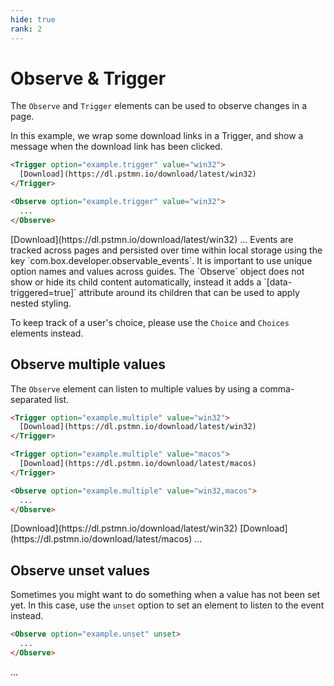 ```yaml
---
hide: true
rank: 2
---
```


<!-- does not need translation -->

# Observe & Trigger

The `Observe` and `Trigger` elements can be used to observe changes in a page.

In this example, we wrap some download links in a Trigger, and show a message
when the download link has been clicked.

```html
<Trigger option="example.trigger" value="win32">
  [Download](https://dl.pstmn.io/download/latest/win32)
</Trigger>

<Observe option="example.trigger" value="win32">
  ...
</Observe>
```

<H>

<Trigger option='example.trigger' value='win32'>
  [Download](https://dl.pstmn.io/download/latest/win32) 
</Trigger>

<Observe option='example.trigger' value='win32'>
  ...
</Observe>

</H>

<Message notice>
  Events are tracked across pages and persisted over time within local storage
  using the key `com.box.developer.observable_events`. It is important to use
  unique option names and values across guides.
</Message>

<Message warning>
  The `Observe` object does not show or hide its child content automatically,
  instead it adds a `[data-triggered=true]` attribute around its children that
  can be used to apply nested styling.
  
  To keep track of a user's choice, please use the `Choice` and `Choices`
  elements instead.
</Message>

## Observe multiple values

The `Observe` element can listen to multiple values by using a comma-separated
list.

```html
<Trigger option="example.multiple" value="win32">
  [Download](https://dl.pstmn.io/download/latest/win32)
</Trigger>

<Trigger option="example.multiple" value="macos">
  [Download](https://dl.pstmn.io/download/latest/macos)
</Trigger>

<Observe option="example.multiple" value="win32,macos">
  ...
</Observe>
```

<H>
<Trigger option='example.multiple' value='win32'>
  [Download](https://dl.pstmn.io/download/latest/win32) 
</Trigger>

<Trigger option='example.multiple' value='macos'>
  [Download](https://dl.pstmn.io/download/latest/macos) 
</Trigger>

<Observe option='example.multiple' value='win32,macos'>
  ...
</Observe>
</H>

## Observe unset values

Sometimes you might want to do something when a value has not been set yet. In
this case, use the `unset` option to set an element to listen to the event
instead.

```html
<Observe option="example.unset" unset>
  ...
</Observe>
```

<H>
<Observe option='example.unset' unset>
  ...
</Observe>
</H>
